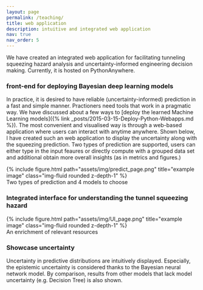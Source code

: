 ```yaml
---
layout: page
permalink: /teaching/
title: web application
description: intuitive and integrated web application
nav: true
nav_order: 5
---
```


We have created an integrated web application for facilitating tunneling squeezing hazard analysis and uncertainty-informed engineering decision making. Currently, it is hosted on PythonAnywhere.

### front-end for deploying Bayesian deep learning models

In practice, it is desired to have reliable (uncertainty-informed) prediction in a fast and simple manner. Practioners need tools that work in a pragmatic way. We have discussed about a few ways to [deploy the learned Machine Learning models]({% link _posts/2015-03-15-Deploy-Python-Webapps.md %}). The most convenient and visualised way is through a web-based application where users can interact with anytime anywhere. Shown below, I have created such an web application to display the uncertainty along with the squeezing prediction. Two types of prediction are supported, users can either type in the input feaures or directly compute with a grouped data set and additional obtain more overall insights (as in metrics and figures.)

<div class="row">
    <div class="col-sm mt-3 mt-md-0">
        {% include figure.html path="assets/img/predict_page.png" title="example image" class="img-fluid rounded z-depth-1" %}
    </div>
</div>
<div class="caption">
    Two types of prediction and 4 models to choose
</div>

### Integrated interface for understanding the tunnel squeezing hazard


<div class="row">
    <div class="col-sm mt-3 mt-md-0">
        {% include figure.html path="assets/img/UI_page.png" title="example image" class="img-fluid rounded z-depth-1" %}
    </div>
</div>
<div class="caption">
    An enrichment of relevant resources
</div>


### Showcase uncertainty

Uncertainty in predictive distributions are intuitively displayed. Especially, the epistemic uncertainty is considered thanks to the Bayesian neural network model. By comparison, results from other models that lack model uncertainty (e.g. Decision Tree) is also shown.
